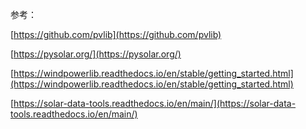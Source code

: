 参考：

[https://github.com/pvlib](https://github.com/pvlib)

[https://pysolar.org/](https://pysolar.org/)

[https://windpowerlib.readthedocs.io/en/stable/getting_started.html](https://windpowerlib.readthedocs.io/en/stable/getting_started.html)

[https://solar-data-tools.readthedocs.io/en/main/](https://solar-data-tools.readthedocs.io/en/main/)

